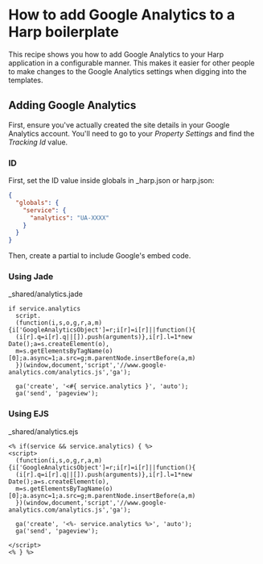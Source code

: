 # How to add Google Analytics to a Harp boilerplate

This recipe shows you how to add Google Analytics to your Harp application in a configurable manner. This makes it easier for other people to make changes to the Google Analytics settings when digging into the templates.

## Adding Google Analytics

First, ensure you've actually created the site details in your Google Analytics account. You'll need to go to your *Property Settings* and find the *Tracking Id* value.

### ID

First, set the ID value inside globals in _harp.json or harp.json:

```json
{
  "globals": {
    "service": {
      "analytics": "UA-XXXX"
    }
  }
}
```
Then, create a partial to include Google's embed code.

### Using Jade

_shared/analytics.jade

```jade
if service.analytics
  script.
  (function(i,s,o,g,r,a,m){i['GoogleAnalyticsObject']=r;i[r]=i[r]||function(){
  (i[r].q=i[r].q||[]).push(arguments)},i[r].l=1*new Date();a=s.createElement(o),
  m=s.getElementsByTagName(o)[0];a.async=1;a.src=g;m.parentNode.insertBefore(a,m)
  })(window,document,'script','//www.google-analytics.com/analytics.js','ga');

  ga('create', '<#{ service.analytics }', 'auto');
  ga('send', 'pageview');
```

### Using EJS

_shared/analytics.ejs

```ejs
<% if(service && service.analytics) { %>
<script>
  (function(i,s,o,g,r,a,m){i['GoogleAnalyticsObject']=r;i[r]=i[r]||function(){
  (i[r].q=i[r].q||[]).push(arguments)},i[r].l=1*new Date();a=s.createElement(o),
  m=s.getElementsByTagName(o)[0];a.async=1;a.src=g;m.parentNode.insertBefore(a,m)
  })(window,document,'script','//www.google-analytics.com/analytics.js','ga');

  ga('create', '<%- service.analytics %>', 'auto');
  ga('send', 'pageview');

</script>
<% } %>
```
